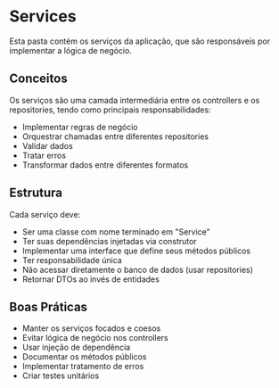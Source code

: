 
# Services

Esta pasta contém os serviços da aplicação, que são responsáveis por implementar a lógica de negócio.

## Conceitos

Os serviços são uma camada intermediária entre os controllers e os repositories, tendo como principais responsabilidades:

- Implementar regras de negócio
- Orquestrar chamadas entre diferentes repositories
- Validar dados
- Tratar erros
- Transformar dados entre diferentes formatos

## Estrutura

Cada serviço deve:

- Ser uma classe com nome terminado em "Service"
- Ter suas dependências injetadas via construtor
- Implementar uma interface que define seus métodos públicos
- Ter responsabilidade única
- Não acessar diretamente o banco de dados (usar repositories)
- Retornar DTOs ao invés de entidades

## Boas Práticas

- Manter os serviços focados e coesos
- Evitar lógica de negócio nos controllers
- Usar injeção de dependência
- Documentar os métodos públicos
- Implementar tratamento de erros
- Criar testes unitários


